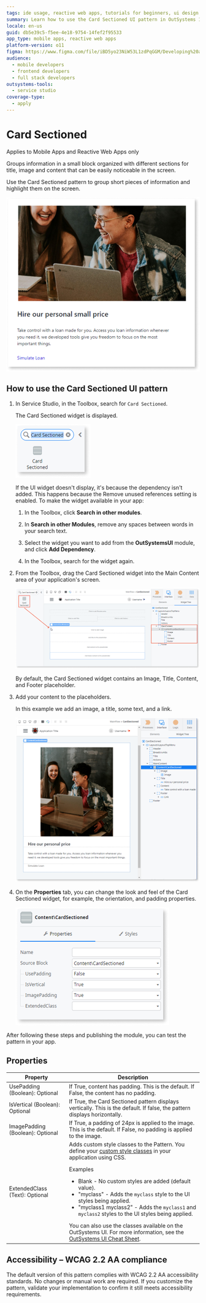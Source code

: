 ```yaml
---
tags: ide usage, reactive web apps, tutorials for beginners, ui design patterns, outsystems ui framework
summary: Learn how to use the Card Sectioned UI pattern in OutSystems 11 (O11) to effectively organize and display information in mobile and reactive web apps.
locale: en-us
guid: db5e39c5-f5ee-4e18-9754-14fef2f95533
app_type: mobile apps, reactive web apps
platform-version: o11
figma: https://www.figma.com/file/iBD5yo23NiW53L1zdPqGGM/Developing%20an%20Application?node-id=205:31
audience:
  - mobile developers
  - frontend developers
  - full stack developers
outsystems-tools:
  - service studio
coverage-type:
  - apply
---
```


# Card Sectioned

<div class="info" markdown="1">

Applies to Mobile Apps and Reactive Web Apps only

</div>

Groups information in a small block organized with different sections for title, image and content that can be easily noticeable in the screen.

Use the Card Sectioned pattern to group short pieces of information and highlight them on the screen.

![Example of a Card Sectioned pattern in a mobile app or reactive web app](images/cardsection-3.png "Card Sectioned Example")

## How to use the Card Sectioned UI pattern

1. In Service Studio, in the Toolbox, search for `Card Sectioned`.

    The Card Sectioned widget is displayed.

    ![Screenshot showing the Card Sectioned widget in OutSystems Service Studio](images/cardsection-1-ss.png "Card Sectioned Widget in Service Studio")

    If the UI widget doesn't display, it's because the dependency isn't added. This happens because the Remove unused references setting is enabled. To make the widget available in your app:

    1. In the Toolbox, click **Search in other modules**.

    1. In **Search in other Modules**, remove any spaces between words in your search text.

    1. Select the widget you want to add from the **OutSystemsUI** module, and click **Add Dependency**.

    1. In the Toolbox, search for the widget again.

1. From the Toolbox, drag the Card Sectioned widget into the Main Content area of your application's screen.

    ![Illustration of dragging and dropping the Card Sectioned widget into the Main Content area in Service Studio](images/cardsection-2-ss.png "Drag and Drop Card Sectioned Widget")

    By default, the Card Sectioned widget contains an Image, Title, Content, and Footer placeholder.

1. Add your content to the placeholders.

    In this example we add an image, a title, some text, and a link.

    ![Screenshot demonstrating how to add content to the placeholders of the Card Sectioned widget](images/cardsection-4-ss.png "Adding Content to Card Sectioned Placeholders")

1. On the **Properties** tab, you can change the look and feel of the Card Sectioned widget, for example, the orientation, and padding properties.

    ![Screenshot of the Properties tab for the Card Sectioned widget showing various customization options](images/cardsection-5-ss.png "Card Sectioned Properties")

After following these steps and publishing the module, you can test the pattern in your app.

## Properties

| Property                         | Description                                                                                                                                                                                                                                                                                                                                                                                                                                                                                                                                                                                                          |
|----------------------------------|----------------------------------------------------------------------------------------------------------------------------------------------------------------------------------------------------------------------------------------------------------------------------------------------------------------------------------------------------------------------------------------------------------------------------------------------------------------------------------------------------------------------------------------------------------------------------------------------------------------------|
| UsePadding (Boolean): Optional   | If True, content has padding. This is the default. If False, the content has no padding.                                                                                                                                                                                                                                                                                                                                                                                                                                                                                                                             |
| IsVertical (Boolean): Optional   | If True, the Card Sectioned pattern displays vertically. This is the default. If false, the pattern displays horizontally.                                                                                                                                                                                                                                                                                                                                                                                                                                                                                           |
| ImagePadding (Boolean): Optional | If True, a padding of 24px is applied to the image. This is the default. If False, no padding is applied to the image.                                                                                                                                                                                                                                                                                                                                                                                                                                                                                               |
| ExtendedClass (Text): Optional   | Adds custom style classes to the Pattern. You define your [custom style classes](../../../look-feel/css.md) in your application using CSS.<p>Examples</p><ul><li>Blank - No custom styles are added (default value).</li><li>"myclass" - Adds the ``myclass`` style to the UI styles being applied.</li><li>"myclass1 myclass2" - Adds the ``myclass1`` and ``myclass2`` styles to the UI styles being applied.</li></ul>You can also use the classes available on the OutSystems UI. For more information, see the [OutSystems UI Cheat Sheet](https://outsystemsui.outsystems.com/OutSystemsUIWebsite/CheatSheet). |

## Accessibility – WCAG 2.2 AA compliance

The default version of this pattern complies with WCAG 2.2 AA accessibility standards. No changes or manual work are required. If you customize the pattern, validate your implementation to confirm it still meets accessibility requirements.
